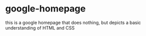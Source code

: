 # google-homepage
this is a google homepage that does nothing, but depicts a basic understanding of HTML and CSS